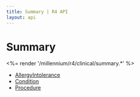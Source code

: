 ```yaml
---
title: Summary | R4 API
layout: api
---
```


# Summary

<%= render '/millennium/r4/clinical/summary.*' %>

* [AllergyIntolerance](../clinical/summary/allergy-intolerance)
* [Condition](../clinical/summary/condition)
* [Procedure](../clinical/summary/procedure)
